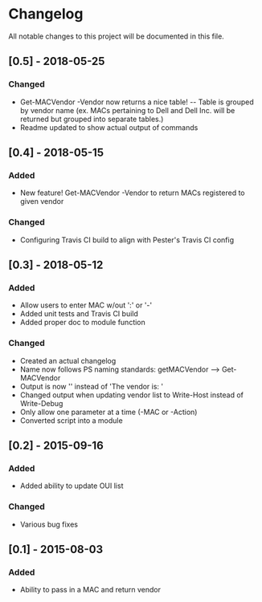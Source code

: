 # Changelog
All notable changes to this project will be documented in this file.

## [0.5] - 2018-05-25
### Changed
- Get-MACVendor -Vendor <vendor name> now returns a nice table!
-- Table is grouped by vendor name (ex. MACs pertaining to Dell and Dell Inc. will be returned but grouped into separate tables.)
- Readme updated to show actual output of commands

## [0.4] - 2018-05-15
### Added
- New feature!  Get-MACVendor -Vendor <vendor name> to return MACs registered to given vendor

### Changed
- Configuring Travis CI build to align with Pester's Travis CI config

## [0.3] - 2018-05-12
### Added
- Allow users to enter MAC w/out ':' or '-'
- Added unit tests and Travis CI build
- Added proper doc to module function

### Changed
- Created an actual changelog
- Name now follows PS naming standards: getMACVendor --> Get-MACVendor
- Output is now '<name of vendor>' instead of 'The vendor is: <name of vendor>'
- Changed output when updating vendor list to Write-Host instead of Write-Debug
- Only allow one parameter at a time (-MAC or -Action)
- Converted script into a module

## [0.2] - 2015-09-16
### Added
- Added ability to update OUI list

### Changed
- Various bug fixes

## [0.1] - 2015-08-03
### Added
- Ability to pass in a MAC and return vendor
